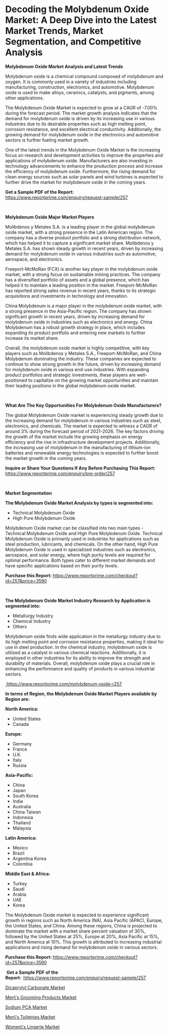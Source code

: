<p><h1>Decoding the Molybdenum Oxide Market: A Deep Dive into the Latest Market Trends, Market Segmentation, and Competitive Analysis</h1></p><p><strong>Molybdenum Oxide Market Analysis and Latest Trends</strong></p>
<p><p>Molybdenum oxide is a chemical compound composed of molybdenum and oxygen. It is commonly used in a variety of industries including manufacturing, construction, electronics, and automotive. Molybdenum oxide is used to make alloys, ceramics, catalysts, and pigments, among other applications.</p><p>The Molybdenum Oxide Market is expected to grow at a CAGR of -7.00% during the forecast period. The market growth analysis indicates that the demand for molybdenum oxide is driven by its increasing use in various industries due to its desirable properties such as high melting point, corrosion resistance, and excellent electrical conductivity. Additionally, the growing demand for molybdenum oxide in the electronics and automotive sectors is further fueling market growth.</p><p>One of the latest trends in the Molybdenum Oxide Market is the increasing focus on research and development activities to improve the properties and applications of molybdenum oxide. Manufacturers are also investing in technology advancements to enhance the production process and increase the efficiency of molybdenum oxide. Furthermore, the rising demand for clean energy sources such as solar panels and wind turbines is expected to further drive the market for molybdenum oxide in the coming years.</p></p>
<p><strong>Get a Sample PDF of the Report:&nbsp;</strong> <a href="https://www.reportprime.com/enquiry/request-sample/257">https://www.reportprime.com/enquiry/request-sample/257</a></p>
<p>&nbsp;</p>
<p><strong>Molybdenum Oxide Major Market Players</strong></p>
<p><p>Molibdenos y Metales S.A. is a leading player in the global molybdenum oxide market, with a strong presence in the Latin American region. The company has a diverse product portfolio and a strong distribution network, which has helped it to capture a significant market share. Molibdenos y Metales S.A. has shown steady growth in recent years, driven by increasing demand for molybdenum oxide in various industries such as automotive, aerospace, and electronics.</p><p>Freeport-McMoRan (FCX) is another key player in the molybdenum oxide market, with a strong focus on sustainable mining practices. The company has a diversified portfolio of assets and a global presence, which has helped it to maintain a leading position in the market. Freeport-McMoRan has reported strong sales revenue in recent years, thanks to its strategic acquisitions and investments in technology and innovation.</p><p>China Molybdenum is a major player in the molybdenum oxide market, with a strong presence in the Asia-Pacific region. The company has shown significant growth in recent years, driven by increasing demand for molybdenum oxide in industries such as electronics and energy. China Molybdenum has a robust growth strategy in place, which includes expanding its product portfolio and entering new markets to further increase its market share.</p><p>Overall, the molybdenum oxide market is highly competitive, with key players such as Molibdenos y Metales S.A., Freeport-McMoRan, and China Molybdenum dominating the industry. These companies are expected to continue to show strong growth in the future, driven by increasing demand for molybdenum oxide in various end-use industries. With expanding product portfolios and strategic investments, these players are well-positioned to capitalize on the growing market opportunities and maintain their leading positions in the global molybdenum oxide market.</p></p>
<p>&nbsp;</p>
<p><strong>What Are The Key Opportunities For Molybdenum Oxide Manufacturers?</strong></p>
<p><p>The global Molybdenum Oxide market is experiencing steady growth due to the increasing demand for molybdenum in various industries such as steel, electronics, and chemicals. The market is expected to witness a CAGR of around 3% during the forecast period of 2021-2026. The key factors driving the growth of the market include the growing emphasis on energy efficiency and the rise in infrastructure development projects. Additionally, the increasing use of molybdenum in the manufacturing of lithium-ion batteries and renewable energy technologies is expected to further boost the market growth in the coming years.</p></p>
<p><strong>Inquire or Share Your Questions If Any Before Purchasing This Report:</strong> <a href="https://www.reportprime.com/enquiry/pre-order/257">https://www.reportprime.com/enquiry/pre-order/257</a></p>
<p>&nbsp;</p>
<p><strong>Market Segmentation</strong></p>
<p><strong>The Molybdenum Oxide Market Analysis by types is segmented into:</strong></p>
<p><ul><li>Technical Molybdenum Oxide</li><li>High Pure Molybdenum Oxide</li></ul></p>
<p><p>Molybdenum Oxide market can be classified into two main types - Technical Molybdenum Oxide and High Pure Molybdenum Oxide. Technical Molybdenum Oxide is primarily used in industries for applications such as steel production, lubricants, and chemicals. On the other hand, High Pure Molybdenum Oxide is used in specialized industries such as electronics, aerospace, and solar energy, where high purity levels are required for optimal performance. Both types cater to different market demands and have specific applications based on their purity levels.</p></p>
<p><strong>Purchase this Report:&nbsp;</strong><a href="https://www.reportprime.com/checkout?id=257&price=3590">https://www.reportprime.com/checkout?id=257&price=3590</a></p>
<p>&nbsp;</p>
<p><strong>The Molybdenum Oxide Market Industry Research by Application is segmented into:</strong></p>
<p><ul><li>Metallurgy Industry</li><li>Chemical Industry</li><li>Others</li></ul></p>
<p><p>Molybdenum oxide finds wide application in the metallurgy industry due to its high melting point and corrosion resistance properties, making it ideal for use in steel production. In the chemical industry, molybdenum oxide is utilized as a catalyst in various chemical reactions. Additionally, it is employed in other industries for its ability to improve the strength and durability of materials. Overall, molybdenum oxide plays a crucial role in enhancing the performance and quality of products in various industrial sectors.</p></p>
<p><a href="https://www.reportprime.com/molybdenum-oxide-r257">&nbsp;https://www.reportprime.com/molybdenum-oxide-r257</a></p>
<p><strong>In terms of Region, the Molybdenum Oxide Market Players available by Region are:</strong></p>
<p>
    <p> <strong> North America: </strong>
        <ul>
            <li>United States</li>
            <li>Canada</li>
        </ul>
        </p> 
    <p> <strong> Europe: </strong>
        <ul>
            <li>Germany</li>
            <li>France</li>
            <li>U.K.</li>
            <li>Italy</li>
            <li>Russia</li>
        </ul>
        </p> 
    <p> <strong> Asia-Pacific: </strong>
        <ul>
            <li>China</li>
            <li>Japan</li>
            <li>South Korea</li>
            <li>India</li>
            <li>Australia</li>
            <li>China Taiwan</li>
            <li>Indonesia</li>
            <li>Thailand</li>
            <li>Malaysia</li>
        </ul>
        </p> 
    <p> <strong> Latin America: </strong>
        <ul>
            <li>Mexico</li>
            <li>Brazil</li>
            <li>Argentina Korea</li>
            <li>Colombia</li>
        </ul>
        </p> 
    <p> <strong> Middle East & Africa: </strong>
        <ul>
            <li>Turkey</li>
            <li>Saudi</li>
            <li>Arabia</li>
            <li>UAE</li>
            <li>Korea</li>
        </ul>
    </p>
    </p>
<p><p>The Molybdenum Oxide market is expected to experience significant growth in regions such as North America (NA), Asia Pacific (APAC), Europe, the United States, and China. Among these regions, China is projected to dominate the market with a market share percent valuation of 30%, followed by the United States at 25%, Europe at 20%, Asia Pacific at 15%, and North America at 10%. This growth is attributed to increasing industrial applications and rising demand for molybdenum oxide in various sectors.</p></p>
<p><strong>Purchase this Report: </strong><a href="https://www.reportprime.com/checkout?id=257&price=3590">https://www.reportprime.com/checkout?id=257&price=3590</a></p>
<p>&nbsp;<strong>Get a Sample PDF of the Report:&nbsp;&nbsp;</strong><a href="https://www.reportprime.com/enquiry/request-sample/257">https://www.reportprime.com/enquiry/request-sample/257</a></p>
<p><strong></strong></p>
<p><p><a href="https://github.com/Krish2023na/Market-Research-Report-List-6/blob/main/dicaprylyl-carbonate-market.md">Dicaprylyl Carbonate Market</a></p><p><a href="https://issuu.com/reportprime-2/docs/mens-grooming-products-market-size-_fd715b5603eaee">Men\'s Grooming Products Market</a></p><p><a href="https://github.com/bmorecock/Market-Research-Report-List-5/blob/main/sodium-pca-market.md">Sodium PCA Market</a></p><p><a href="https://issuu.com/reportprime-2/docs/mens-toiletries-market-size-2030.pp_43d1a74d6c008b">Men\'s Toiletries Market</a></p><p><a href="https://issuu.com/reportprime-2/docs/womens-lingerie-market-size-2030.pp_c4e36cca45bf21">Women\'s Lingerie Market</a></p></p>